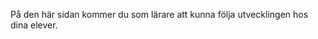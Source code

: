 <!-- Template: Dashboard -->
<!-- Link: /teacher/resultat/ -->
<!-- Page name: Resultat -->
<!-- Title: {empty} -->
<!-- Description: {empty} -->
<!-- Preview image: {empty} -->
<!-- Keywords: {empty} -->
<!-- Dashboard Intro: -->

På den här sidan kommer du som lärare att kunna följa utvecklingen hos dina elever.
